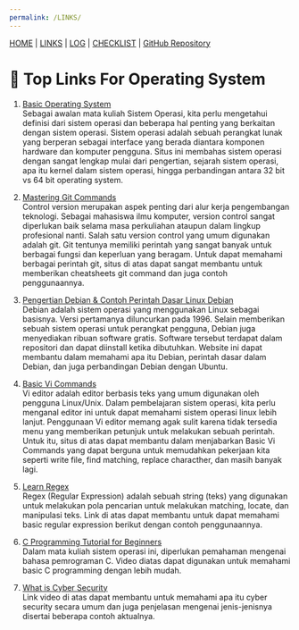 ```yaml
---
permalink: /LINKS/
---
```


[HOME](https://ardanisar.github.io/os212/) |  [LINKS](https://ardanisar.github.io/os212/LINKS/) | [LOG](https://ardanisar.github.io/os212/TXT/mylog.txt) |  [CHECKLIST](https://ardanisar.github.io/os212/CHECKLIST/) | [GitHub Repository](https://github.com/ardanisar/os212)

# 📌 Top Links For Operating System

1. [Basic Operating System](https://www.guru99.com/operating-system-tutorial.html) <br>
Sebagai awalan mata kuliah Sistem Operasi, kita perlu mengetahui definisi dari sistem operasi dan beberapa hal penting yang berkaitan dengan sistem operasi. Sistem operasi adalah sebuah perangkat lunak yang berperan sebagai interface yang berada diantara komponen hardware dan komputer pengguna. Situs ini membahas sistem operasi dengan sangat lengkap mulai dari pengertian, sejarah sistem operasi, apa itu kernel dalam sistem operasi, hingga perbandingan antara 32 bit vs 64 bit operating system.

2. [Mastering Git Commands](https://towardsdatascience.com/mastering-git-commands-the-logic-behind-git-ad3fbcc6fb33) <br>
Control version merupakan aspek penting dari alur kerja pengembangan teknologi. Sebagai mahasiswa ilmu komputer, version control sangat diperlukan baik selama masa perkuliahan ataupun dalam lingkup profesional nanti. Salah satu version control yang umum digunakan adalah git. Git tentunya memiliki perintah yang sangat banyak untuk berbagai fungsi dan keperluan yang beragam. Untuk dapat memahami berbagai perintah git, situs di atas dapat sangat membantu untuk memberikan cheatsheets git command dan juga contoh penggunaannya. 

3. [Pengertian Debian & Contoh Perintah Dasar Linux Debian](https://qwords.com/blog/debian-adalah/)<br>
Debian adalah sistem operasi yang menggunakan Linux sebagai basisnya. Versi pertamanya diluncurkan pada 1996. Selain memberikan sebuah sistem operasi untuk perangkat pengguna, Debian juga menyediakan ribuan software gratis. Software tersebut terdapat dalam repositori dan dapat diinstall ketika dibutuhkan. Website ini dapat membantu dalam memahami apa itu Debian, perintah dasar dalam Debian, dan juga perbandingan Debian dengan Ubuntu.

4. [Basic Vi Commands](https://kb.iu.edu/d/afdc)<br>
Vi editor adalah editor berbasis teks yang umum digunakan oleh pengguna Linux/Unix. Dalam pembelajaran sistem operasi, kita perlu menganal editor ini untuk dapat memahami sistem operasi linux lebih lanjut. Penggunaan Vi editor memang agak sulit karena tidak tersedia menu yang memberikan petunjuk untuk melakukan sebuah perintah. Untuk itu, situs di atas dapat membantu dalam menjabarkan Basic Vi Commands yang dapat berguna untuk memudahkan pekerjaan kita seperti write file, find matching, replace characther, dan masih banyak lagi. 

5. [Learn Regex](https://github.com/dwyl/learn-regex) <br>
Regex (Regular Expression) adalah sebuah string (teks) yang digunakan untuk melakukan pola pencarian untuk melakukan matching, locate, dan manipulasi teks. Link di atas dapat membantu untuk dapat memahami basic regular expression berikut dengan contoh penggunaannya.

6. [C Programming Tutorial for Beginners](https://youtu.be/KJgsSFOSQv0) <br>
Dalam mata kuliah sistem operasi ini, diperlukan pemahaman mengenai bahasa pemrograman C. Video diatas dapat digunakan untuk memahami basic C programming dengan lebih mudah.

7. [What is Cyber Security](https://youtu.be/inWWhr5tnEA) <br>
Link video di atas dapat membantu untuk memahami apa itu cyber security secara umum dan juga penjelasan mengenai jenis-jenisnya disertai beberapa contoh aktualnya. 


